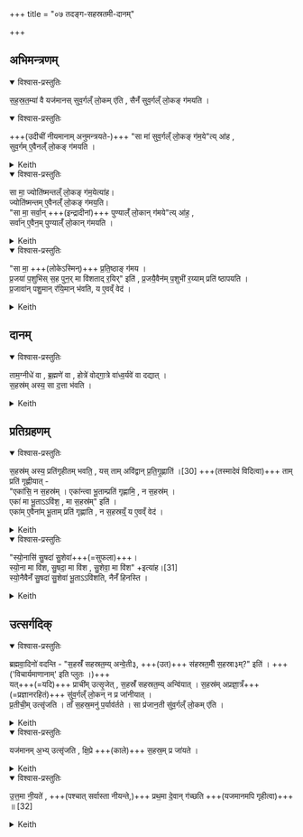 +++
title = "०७ तदङ्ग-सहस्रतमी-दानम्"

+++
## अभिमन्त्रणम्


<details open><summary>विश्वास-प्रस्तुतिः</summary>

स॒ह॒स्र॒त॒म्या॑ वै यज॑मानस् सुव॒र्गल्ँ लो॒कम् ए॑ति ,
सैनँ॑ सुव॒र्गल्ँ लो॒कङ् ग॑मयति ।
</details>

<details open><summary>विश्वास-प्रस्तुतिः</summary>

+++(उदीचीं नीयमानाम् अनुमन्त्रयते-)+++ "सा मा॑ सुव॒र्गल्ँ लो॒कङ् ग॑म॒ये"त्य् आ॑ह ,  
सुव॒र्गम् ए॒वैनल्ँ॑ लो॒कङ् ग॑मयति ।  
</details>



<details><summary>Keith</summary>

By the thousandth the sacrifice goes to the world of heaven.  
She makes him go to the world of heaven.  
'Do thou make me go to the world of heaven', he says;  
verily she makes him go to the world of heaven.
</details>




<details open><summary>विश्वास-प्रस्तुतिः</summary>

सा मा॒ ज्योति॑ष्मन्तल्ँ लो॒कङ् ग॑म॒येत्या॑ह।  
ज्योति॑ष्मन्तम् ए॒वैनल्ँ॑ लो॒कङ् ग॑मय॒ति।  
"सा मा॒ सर्वा॒न् +++(इन्द्रादीनां)+++ पुण्याल्ँ॑ लो॒कान् ग॑मये"त्य् आ॑ह॒ ,  
सर्वा॑न् ए॒वैन॒म् पुण्याल्ँ॑  लो॒कान् ग॑मयति ।
</details>



<details><summary>Keith</summary>

'Do thou make me go to the world of light', he says;  
verily she makes him go to the world of light.  
'Do thou make me go to all holy worlds', he says;  
verily she makes him go to all holy worlds [1].
</details>





<details open><summary>विश्वास-प्रस्तुतिः</summary>

"सा मा॒ +++(लोकेऽस्मिन्)+++ प्र॒ति॒ष्ठाङ् ग॑मय ।  
प्र॒जया॑ प॒शुभि॑स् स॒ह पुन॒र् मा वि॑शताद् र॒यिर्" इति॑ ,
प्र॒जयै॒वैन॑म् प॒शुभी॑ र॒य्याम् प्रति॑ ष्ठापयति ।  
प्र॒जावा॑न् पशु॒मान् र॑यि॒मान् भ॑वति, य ए॒वव्ँ वेद॑ ।
</details>



<details><summary>Keith</summary>

'Do thou make me go to a secure place,  
with offspring and cattle, let wealth again visit me', (he says);  
verily she establishes him with offspring and cattle in wealth.  
Rich in offspring, cattle, and wealth he becomes who knows thus.
</details>


## दानम्


<details open><summary>विश्वास-प्रस्तुतिः</summary>

ताम॒ग्नीधे॑ वा , ब्र॒ह्मणे॑ वा , होत्रे॑ वोद्गा॒त्रे वा॑ध्व॒र्यवे॑ वा दद्यात् ।  
स॒हस्र॑म् अस्य॒ सा द॒त्ता भ॑वति ।
</details>



<details><summary>Keith</summary>

He should give her to the Agnidh, or the Brahman, or the Hotr or the Udgatr, or the Adhvaryu.  
In giving her, he gives a thousand.
</details>


## प्रतिग्रहणम्


<details open><summary>विश्वास-प्रस्तुतिः</summary>

स॒हस्र॑म् अस्य॒ प्रति॑गृहीतम् भवति॒ ,
यस् ताम् अवि॑द्वान् प्र॒ति॒गृ॒ह्णाति॑ ।[30]
+++(तस्मादेवं विदित्वा)+++ ताम् प्रति॑ गृह्णीयात् -  
"एका॑सि॒ न स॒हस्र॑म् । एका॑न्त्वा भू॒ताम्प्रति॑ गृह्णामि॒ , न स॒हस्र॑म् ।  
एका॑ मा भू॒ताऽऽवि॑श॒ , मा स॒हस्र॑म्" इति॑ ।  
एका॑म् ए॒वैना॑म् भू॒ताम् प्रति॑ गृह्णाति , न स॒हस्रय्ँ॒ य ए॒वव्ँ वेद॑ ।
</details>



<details><summary>Keith</summary>

A thousand he accepts  
who not knowing [2] accepts her.  
He should accept her, (saying),  
'Thou art one, not a thousand. Thee as one I accept, not a thousand;  
come to me as one, not as a thousand';  
verily he who knows thus accepts her as one, not as a thousand. 
</details>




<details open><summary>विश्वास-प्रस्तुतिः</summary>

"स्यो॒नासि॑ सु॒षदा॑ सु॒शेवा॑+++(=सुफला)+++।  
स्यो॒ना मा वि॑श, सु॒षदा॒ मा वि॑श , सु॒शेवा॒ मा वि॑श" +इत्या॑ह।[31]  
स्यो॒नैवैनँ॑ सु॒षदा॑ सु॒शेवा॑ भू॒ताऽऽवि॑शति, नैनँ॑ हिनस्ति ।
</details>




<details><summary>Keith</summary>

'Thou art gentle, resting well, auspicious;  
come to me as gentle, well resting, auspicious,' [3] he says;  
verily she becoming gentle, well resting, auspicious, comes to him, and harms him not.
</details>


## उत्सर्गदिक्


<details open><summary>विश्वास-प्रस्तुतिः</summary>

ब्रह्मवा॒दिनो॑ वदन्ति - "स॒हस्रँ॑ सहस्रत॒म्य् अन्वे॒ती३, +++(उत)+++ स॑हस्रत॒मीँ स॒हस्रा३म्?" इति॑ ।
+++('विचार्यमाणानाम्' इति प्लुतः ।)+++  
यत्+++(=यदि)+++ प्राची॑म् उत्सृ॒जेत् , स॒हस्रँ॑ सहस्रत॒म्य् अन्वि॑यात् । स॒हस्र॑म् अप्रज्ञा॒त्रँ+++(=प्रज्ञानरहितं)+++ सु॑व॒र्गल्ँ लो॒कन् न प्र जा॑नीयात् ।  
प्र॒तीची॒म् उत्सृ॑जति । ताँ स॒हस्र॒मनु॑ प॒र्याव॑र्तते । सा प्र॑जान॒ती सु॑व॒र्गल्ँ लो॒कम् ए॑ति ।
</details>



<details><summary>Keith</summary>

The theologians say, 'Does the thousandth follow the thousand? or the thousand the thousandth?'  
If he were to let her go to the east, the thousandth would follow the thousand; now the thousand has no understanding, and would not recognize the world of heaven.  
He lets her go to the west; the thousand follow after her. She knowing goes to the world of heaven. 
</details>




<details open><summary>विश्वास-प्रस्तुतिः</summary>

यज॑मानम् अ॒भ्य् उत्सृ॑जति ,
क्षि॒प्रे +++(काले)+++ स॒हस्र॒म् प्र जा॑यते ।
</details>



<details><summary>Keith</summary>

He lets her go towards the sacrificer.  
Quickly a thousand springs up.  
</details>




<details open><summary>विश्वास-प्रस्तुतिः</summary>

उ॒त्त॒मा नी॒यते॑ , +++(पश्चात् सर्वास्ता नीयन्ते,)+++ प्रथ॒मा दे॒वान् ग॑च्छति +++(यजमानमपि गृहीत्वा)+++ ॥ [32]
</details>



<details><summary>Keith</summary>

The (thousandth) is the last to be taken, but the first to go to the gods.
</details>
